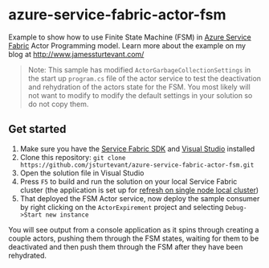 # azure-service-fabric-actor-fsm
Example to show how to use Finite State Machine (FSM) in [Azure Service Fabric](https://azure.microsoft.com/en-us/services/service-fabric/) Actor Programming model.  Learn more about the example on my blog at http://www.jamessturtevant.com/

> Note: This sample has modified `ActorGarbageCollectionSettings` in the start up `program.cs` file of the actor service to test the deactivation and rehydration of the actors state for the FSM.  You most likely will not want to modify to modify the default settings in your solution so do not copy them.

## Get started

1. Make sure you have the [Service Fabric SDK](https://docs.microsoft.com/en-us/azure/service-fabric/service-fabric-get-started#install-the-sdk-and-tools) and [Visual Studio](https://www.visualstudio.com/downloads/) installed
2. Clone this repository: `git clone https://github.com/jsturtevant/azure-service-fabric-actor-fsm.git` 
3. Open the solution file in Visual Studio 
4. Press `F5` to build and run the solution on your local Service Fabric cluster (the application is set up for [refresh on single node local cluster](https://blogs.msdn.microsoft.com/azureservicefabric/2017/04/17/speed-up-service-fabric-development-with-the-new-refresh-application-debug-mode-2/))
5. That deployed the FSM Actor service, now deploy the sample consumer by right clicking on the `ActorExpirement` project and selecting `Debug->Start new instance` 

You will see output from a console application as it spins through creating a couple actors, pushing them through the FSM states, waiting for them to be deactivated and then push them through the FSM after they have been rehydrated.
